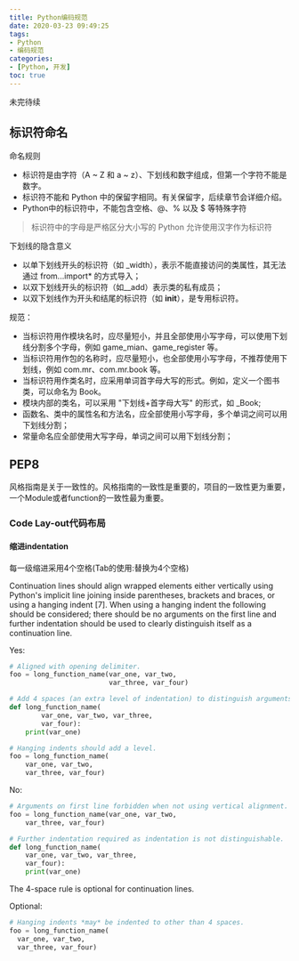 ```yaml
---
title: Python编码规范
date: 2020-03-23 09:49:25
tags: 
- Python
- 编码规范
categories:
- [Python, 开发]
toc: true
---
```

未完待续
<!--more-->
## 标识符命名

命名规则
- 标识符是由字符（A ~ Z 和 a ~ z）、下划线和数字组成，但第一个字符不能是数字。
- 标识符不能和 Python 中的保留字相同。有关保留字，后续章节会详细介绍。
- Python中的标识符中，不能包含空格、@、% 以及 $ 等特殊字符

> 标识符中的字母是严格区分大小写的
> Python 允许使用汉字作为标识符

下划线的隐含意义
- 以单下划线开头的标识符（如 _width），表示不能直接访问的类属性，其无法通过 from...import* 的方式导入；
- 以双下划线开头的标识符（如__add）表示类的私有成员；
- 以双下划线作为开头和结尾的标识符（如 __init__），是专用标识符。

规范：
- 当标识符用作模块名时，应尽量短小，并且全部使用小写字母，可以使用下划线分割多个字母，例如 game_mian、game_register 等。
- 当标识符用作包的名称时，应尽量短小，也全部使用小写字母，不推荐使用下划线，例如 com.mr、com.mr.book 等。
- 当标识符用作类名时，应采用单词首字母大写的形式。例如，定义一个图书类，可以命名为 Book。
- 模块内部的类名，可以采用 "下划线+首字母大写" 的形式，如 _Book;
- 函数名、类中的属性名和方法名，应全部使用小写字母，多个单词之间可以用下划线分割；
- 常量命名应全部使用大写字母，单词之间可以用下划线分割；

## PEP8

风格指南是关于一致性的。风格指南的一致性是重要的，项目的一致性更为重要，一个Module或者function的一致性最为重要。

### Code Lay-out代码布局

#### 缩进indentation

每一级缩进采用4个空格(Tab的使用:替换为4个空格)

Continuation lines should align wrapped elements either vertically using Python's implicit line joining inside parentheses, brackets and braces, or using a hanging indent [7]. When using a hanging indent the following should be considered; there should be no arguments on the first line and further indentation should be used to clearly distinguish itself as a continuation line.

Yes:

```python
# Aligned with opening delimiter.
foo = long_function_name(var_one, var_two,
                         var_three, var_four)

# Add 4 spaces (an extra level of indentation) to distinguish arguments from the rest.
def long_function_name(
        var_one, var_two, var_three,
        var_four):
    print(var_one)

# Hanging indents should add a level.
foo = long_function_name(
    var_one, var_two,
    var_three, var_four)
```

No:

```python
# Arguments on first line forbidden when not using vertical alignment.
foo = long_function_name(var_one, var_two,
    var_three, var_four)

# Further indentation required as indentation is not distinguishable.
def long_function_name(
    var_one, var_two, var_three,
    var_four):
    print(var_one)
```

The 4-space rule is optional for continuation lines.

Optional:

```python
# Hanging indents *may* be indented to other than 4 spaces.
foo = long_function_name(
  var_one, var_two,
  var_three, var_four)
```
